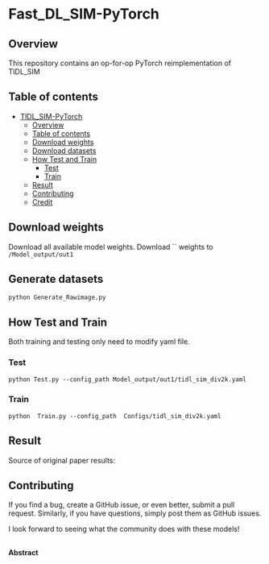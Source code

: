 # Fast_DL_SIM-PyTorch

## Overview

This repository contains an op-for-op PyTorch reimplementation
of TIDL_SIM

## Table of contents

- [TIDL_SIM-PyTorch](#srgan-pytorch)
    - [Overview](#overview)
    - [Table of contents](#table-of-contents)
    - [Download weights](#download-weights)
    - [Download datasets](#download-datasets)
    - [How Test and Train](#how-test-and-train)
        - [Test](#test-srganx4)
        - [Train](#train-srresnetx4)
    - [Result](#result)
    - [Contributing](#contributing)
    - [Credit](#credit)

## Download weights

Download all available model weights.
Download `` weights to `/Model_output/out1`

## Generate datasets
```shell
python Generate_Rawimage.py
```

## How Test and Train

Both training and testing only need to modify yaml file.

### Test 

```shell
python Test.py --config_path Model_output/out1/tidl_sim_div2k.yaml
```

### Train 

```shell
python  Train.py --config_path  Configs/tidl_sim_div2k.yaml
```

## Result

Source of original paper results:

## Contributing

If you find a bug, create a GitHub issue, or even better, submit a pull request. Similarly, if you have questions, simply post them as GitHub issues.

I look forward to seeing what the community does with these models!

## 

**Abstract** <br>

